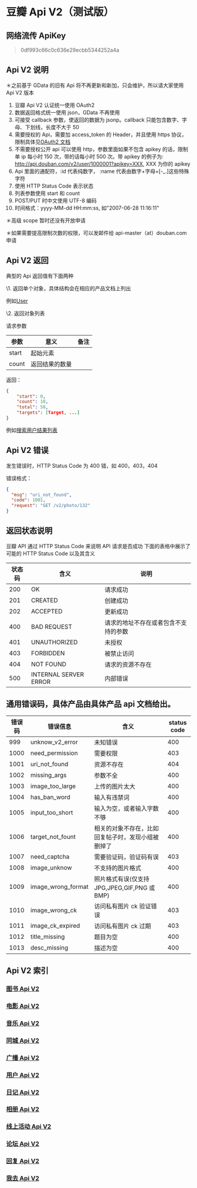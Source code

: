 # 豆瓣 Api V2（测试版）

## 网络流传 ApiKey

> 0df993c66c0c636e29ecbb5344252a4a

## Api V2 说明

＊之前基于 GData 的旧有 Api 将不再更新和新加，只会维护，所以请大家使用 Api V2 版本

1. 豆瓣 Api V2 认证统一使用 OAuth2
2. 数据返回格式统一使用 json，GData 不再使用
3. 可接受 callback 参数，使返回的数据为 jsonp。callback 只能包含数字、字母、下划线，长度不大于 50
4. 需要授权的 Api，需要加 access_token 的 Header，并且使用 https 协议，限制具体见[OAuth2 文档](oauth2.md)
5. 不需要授权公开 api 可以使用 http，参数里面如果不包含 apikey 的话，限制单 ip 每小时 150 次，带的话每小时 500 次。带 apikey 的例子为: http://api.douban.com/v2/user/1000001?apikey=XXX, XXX 为你的 apikey
6. Api 里面的通配符，:id 代表纯数字， :name 代表由数字+字母+[-_.]这些特殊字符
7. 使用 HTTP Status Code 表示状态
8. 列表参数使用 start 和 count
9. POST/PUT 时中文使用 UTF-8 编码
10. 时间格式：yyyy-MM-dd HH:mm:ss, 如"2007-06-28 11:16:11"

＊高级 scope 暂时还没有开放申请

＊如果需要提高限制次数的权限，可以发邮件给 api-master（at）douban.com 申请

## Api V2 返回

典型的 Api 返回值有下面两种

\1. 返回单个对象，具体结构会在相应的产品文档上列出

例如[User](user.md#User)

\2. 返回对象列表

请求参数

| 参数  | 意义           | 备注 |
| ----- | -------------- | ---- |
| start | 起始元素       |      |
| count | 返回结果的数量 |      |

返回：

```json
{
    "start": 0,
    "count": 10,
    "total": 50,
    "targets": [Target, ...]
}
```

例如[搜索用户结果列表](user.md#search)

## Api V2 错误

发生错误时，HTTP Status Code 为 400 错，如 400，403，404

错误格式：

```json
{
  "msg": "uri_not_found",
  "code": 1001,
  "request": "GET /v2/photo/132"
}
```

## 返回状态说明

豆瓣 API 通过 HTTP Status Code 来说明 API 请求是否成功 下面的表格中展示了可能的 HTTP Status Code 以及其含义

| 状态码 | 含义                  | 说明                                 |
| ------ | --------------------- | ------------------------------------ |
| 200    | OK                    | 请求成功                             |
| 201    | CREATED               | 创建成功                             |
| 202    | ACCEPTED              | 更新成功                             |
| 400    | BAD REQUEST           | 请求的地址不存在或者包含不支持的参数 |
| 401    | UNAUTHORIZED          | 未授权                               |
| 403    | FORBIDDEN             | 被禁止访问                           |
| 404    | NOT FOUND             | 请求的资源不存在                     |
| 500    | INTERNAL SERVER ERROR | 内部错误                             |

## 通用错误码，具体产品由具体产品 api 文档给出。

| 错误码 | 错误信息           | 含义                                               | status code |
| ------ | ------------------ | -------------------------------------------------- | ----------- |
| 999    | unknow_v2_error    | 未知错误                                           | 400         |
| 1000   | need_permission    | 需要权限                                           | 403         |
| 1001   | uri_not_found      | 资源不存在                                         | 404         |
| 1002   | missing_args       | 参数不全                                           | 400         |
| 1003   | image_too_large    | 上传的图片太大                                     | 400         |
| 1004   | has_ban_word       | 输入有违禁词                                       | 400         |
| 1005   | input_too_short    | 输入为空，或者输入字数不够                         | 400         |
| 1006   | target_not_fount   | 相关的对象不存在，比如回复帖子时，发现小组被删掉了 | 400         |
| 1007   | need_captcha       | 需要验证码，验证码有误                             | 403         |
| 1008   | image_unknow       | 不支持的图片格式                                   | 400         |
| 1009   | image_wrong_format | 照片格式有误(仅支持 JPG,JPEG,GIF,PNG 或 BMP)       | 400         |
| 1010   | image_wrong_ck     | 访问私有图片 ck 验证错误                           | 403         |
| 1011   | image_ck_expired   | 访问私有图片 ck 过期                               | 403         |
| 1012   | title_missing      | 题目为空                                           | 400         |
| 1013   | desc_missing       | 描述为空                                           | 400         |

## Api V2 索引

### [图书 Api V2](book.md)

### [电影 Api V2](movie.md)

### [音乐 Api V2](music.md)

### [同城 Api V2](event.md)

### [广播 Api V2](shuo.md)

### [用户 Api V2](user.md)

### [日记 Api V2](note.md)

### [相册 Api V2](photo.md)

### [线上活动 Api V2](online.md)

### [论坛 Api V2](discussion.md)

### [回复 Api V2](comment.md)

### [我去 Api V2](travel.md)

